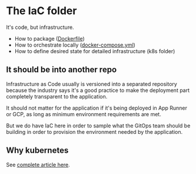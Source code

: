 # The IaC folder

It's code, but infrastructure.

- How to package ([Dockerfile](Dockerfile))
- How to orchestrate locally ([docker-compose.yml](docker-compose.yml))
- How to define desired state for detailed infrastructure (k8s folder)

## It should be into another repo

Infrastructure as Code usually is versioned into a separated repository because
the industry says it's a good practice to make the deployment part completely
transparent to the application.

It should not matter for the application if it's being deployed in App Runner or
GCP, as long as minimum environment requirements are met.

But we do have IaC here in order to sample what the GitOps team should be
building in order to provision the environment needed by the application.

## Why kubernetes

See [complete article here](https://sombriks.com/blog/0058-containers-part-4-k8s-with-kind/).
